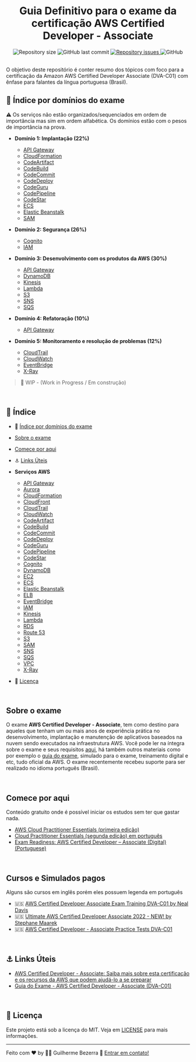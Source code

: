 <h1 align="center">
    <br>
    Guia Definitivo para o exame da certificação AWS Certified Developer - Associate
</h1>

<div align="center">

  <img alt="Repository size" src="https://img.shields.io/github/repo-size/gbdsantos/aws-certified-developer-associate-roadmap.svg">
  <img alt="GitHub last commit" src="https://img.shields.io/github/last-commit/gbdsantos/aws-certified-developer-associate-roadmap.svg">
  <a href="https://github.com/gbdsantos/aws-certified-developer-associate-roadmap/issues">
    <img alt="Repository issues" src="https://img.shields.io/github/issues/gbdsantos/aws-certified-developer-associate-roadmap.svg">
  </a>
  <img alt="GitHub" src="https://img.shields.io/github/license/gbdsantos/aws-certified-developer-associate-roadmap.svg">
</div>

<br />

O objetivo deste repositório é conter resumo dos tópicos com foco para a certificação da Amazon AWS Certified Developer Associate (DVA-C01) com ênfase para falantes da língua portuguesa (Brasil).

## :pushpin: Índice por domínios do exame

:warning: Os serviços não estão organizados/sequenciados em ordem de importância mas sim em ordem alfabética. Os domínios estão com o pesos de importância na prova.

- **Domínio 1: Implantação (22%)**  
  - [API Gateway](https://github.com/gbdsantos/aws-certified-developer-associate-roadmap/blob/master/resumos/API-Gateway.md "Crie, implante e gerencie APIs")
  - [CloudFormation](https://github.com/gbdsantos/aws-certified-developer-associate-roadmap/blob/master/resumos/CloudFormation.md "Criar e gerenciar recursos com modelos")
  - [CodeArtifact](https://github.com/gbdsantos/aws-certified-developer-associate-roadmap/blob/master/resumos/CodeArtifact.md "Gerenciamento de artefatos seguro, escalável e econômico para desenvolvimento de software")
  - [CodeBuild](https://github.com/gbdsantos/aws-certified-developer-associate-roadmap/blob/master/resumos/CodeBuild.md "Compile e Teste Código")
  - [CodeCommit](https://github.com/gbdsantos/aws-certified-developer-associate-roadmap/blob/master/resumos/CodeCommit.md "Armazenar código em repositórios Git privados")
  - [CodeDeploy](https://github.com/gbdsantos/aws-certified-developer-associate-roadmap/blob/master/resumos/CodeDeploy.md "Automatizar implantações de código")
  - [CodeGuru](https://github.com/gbdsantos/aws-certified-developer-associate-roadmap/blob/master/resumos/CodeGuru.md "Recomendações inteligentes para criar e executar aplicativos modernos")   
  - [CodePipeline](https://github.com/gbdsantos/aws-certified-developer-associate-roadmap/blob/master/resumos/CodePipeline.md "Release de software usando entrega contínua") 
  - [CodeStar](https://github.com/gbdsantos/aws-certified-developer-associate-roadmap/blob/master/resumos/CodeStar.md "Desenvolva, construa e implante aplicativos rapidamente")    
  - [ECS](https://github.com/gbdsantos/aws-certified-developer-associate-roadmap/blob/master/resumos/ECS.md "Maneira altamente segura, confiável e escalável de executar contêineres") 
  - [Elastic Beanstalk](https://github.com/gbdsantos/aws-certified-developer-associate-roadmap/blob/master/resumos/Elastic-Beanstalk.md "Execute e gerence aplicativos Web") 
  - [SAM](https://github.com/gbdsantos/aws-certified-developer-associate-roadmap/blob/master/resumos/SAM.md "Serverless Application Model")  

- **Domínio 2: Segurança (26%)**
  - [Cognito](https://github.com/gbdsantos/aws-certified-developer-associate-roadmap/blob/master/resumos/Cognito.md "Consumer Identity Management e credenciais da AWS para identidades federadas")
  - [IAM](https://github.com/gbdsantos/aws-certified-developer-associate-roadmap/blob/master/resumos/IAM.md "Gerencie o acesso aos recursos da AWS")

- **Domínio 3: Desenvolvimento com os produtos da AWS (30%)**
  - [API Gateway](https://github.com/gbdsantos/aws-certified-developer-associate-roadmap/blob/master/resumos/API-Gateway.md "Crie, implante e gerencie APIs")
  - [DynamoDB](https://github.com/gbdsantos/aws-certified-developer-associate-roadmap/blob/master/resumos/DynamoDB.md "Banco de dados NoSQL gerenciado")
  - [Kinesis](https://github.com/gbdsantos/aws-certified-developer-associate-roadmap/blob/master/resumos/Kinesis.md "Trabalhar com dados de streaming em tempo real")
  - [Lambda](https://github.com/gbdsantos/aws-certified-developer-associate-roadmap/blob/master/resumos/Lambda.md "Execute código sem se preocupar com a infraestrutura")
  - [S3](https://github.com/gbdsantos/aws-certified-developer-associate-roadmap/blob/master/resumos/S3.md "Armazenamento escalável na nuvem")
  - [SNS](https://github.com/gbdsantos/aws-certified-developer-associate-roadmap/blob/master/resumos/SNS.md "Tópicos de mensagens gerenciadas do SNS para Pub/Sub")  
  - [SQS](https://github.com/gbdsantos/aws-certified-developer-associate-roadmap/blob/master/resumos/SQS.md "Filas de mensagens gerenciadas pelo SQS")   
  
- **Domínio 4: Refatoração (10%)**
  - [API Gateway](https://github.com/gbdsantos/aws-certified-developer-associate-roadmap/blob/master/resumos/API-Gateway.md "Crie, implante e gerencie APIs")

- **Domínio 5: Monitoramento e resolução de problemas (12%)**
  - [CloudTrail](https://github.com/gbdsantos/aws-certified-developer-associate-roadmap/blob/master/resumos/CloudTrail.md "Acompanhe a atividade do usuário e o uso da API")
  - [CloudWatch](https://github.com/gbdsantos/aws-certified-developer-associate-roadmap/blob/master/resumos/CloudWatch.md "Monitorar recursos e aplicativos") 
  - [EventBridge](https://github.com/gbdsantos/aws-certified-developer-associate-roadmap/blob/master/resumos/EventBridge.md "Barramento de eventos sem servidor que conecta dados de aplicativos de seus próprios aplicativos, SaaS e serviço da AWS")  
  - [X-Ray](https://github.com/gbdsantos/aws-certified-developer-associate-roadmap/blob/master/resumos/X-Ray.md "Analise e depure seus aplicativos")

> 🚧 WIP - (Work in Progress / Em construção)

<br />

## :pushpin: Índice

- :pushpin: [Índice por domínios do exame](#pushpin-índice-por-domínios-do-exame)
- [Sobre o exame](#sobre-o-exame)
- [Comece por aqui](#comece-por-aqui)

- :anchor: [Links Úteis](#anchor-links-úteis)
- **Serviços AWS**
  - [API Gateway](https://github.com/gbdsantos/aws-certified-developer-associate-roadmap/blob/master/resumos/API-Gateway.md "Crie, implante e gerencie APIs")
  - [Aurora](https://github.com/gbdsantos/aws-certified-developer-associate-roadmap/blob/master/resumos/Aurora.md "Serviço de banco de dados relacional gerenciado")
  - [CloudFormation](https://github.com/gbdsantos/aws-certified-developer-associate-roadmap/blob/master/resumos/CloudFormation.md "Criar e gerenciar recursos com modelos")  
  - [CloudFront](https://github.com/gbdsantos/aws-certified-developer-associate-roadmap/blob/master/resumos/Cloudfront.md "Global Content Delivery Network")
  - [CloudTrail](https://github.com/gbdsantos/aws-certified-developer-associate-roadmap/blob/master/resumos/CloudTrail.md "Acompanhe a atividade do usuário e o uso da API")  
  - [CloudWatch](https://github.com/gbdsantos/aws-certified-developer-associate-roadmap/blob/master/resumos/CloudWatch.md "Monitorar recursos e aplicativos")  
  - [CodeArtifact](https://github.com/gbdsantos/aws-certified-developer-associate-roadmap/blob/master/resumos/CodeArtifact.md "Gerenciamento de artefatos seguro, escalável e econômico para desenvolvimento de software") 
  - [CodeBuild](https://github.com/gbdsantos/aws-certified-developer-associate-roadmap/blob/master/resumos/CodeBuild.md "Compile e Teste Código")
  - [CodeCommit](https://github.com/gbdsantos/aws-certified-developer-associate-roadmap/blob/master/resumos/CodeCommit.md "Armazenar código em repositórios Git privados") 
  - [CodeDeploy](https://github.com/gbdsantos/aws-certified-developer-associate-roadmap/blob/master/resumos/CodeDeploy.md "Automatizar implantações de código") 
  - [CodeGuru](https://github.com/gbdsantos/aws-certified-developer-associate-roadmap/blob/master/resumos/CodeGuru.md "Recomendações inteligentes para criar e executar aplicativos modernos")     
  - [CodePipeline](https://github.com/gbdsantos/aws-certified-developer-associate-roadmap/blob/master/resumos/CodePipeline.md "Release de software usando entrega contínua")  
  - [CodeStar](https://github.com/gbdsantos/aws-certified-developer-associate-roadmap/blob/master/resumos/CodeStar.md "Desenvolva, construa e implante aplicativos rapidamente")  
  - [Cognito](https://github.com/gbdsantos/aws-certified-developer-associate-roadmap/blob/master/resumos/Cognito.md "Consumer Identity Management e credenciais da AWS para identidades federadas")
  - [DynamoDB](https://github.com/gbdsantos/aws-certified-developer-associate-roadmap/blob/master/resumos/DynamoDB.md "Banco de dados NoSQL gerenciado")      
  - [EC2](https://github.com/gbdsantos/aws-certified-developer-associate-roadmap/blob/master/resumos/EC2.md "Servidores virtuais na nuvem")
  - [ECS](https://github.com/gbdsantos/aws-certified-developer-associate-roadmap/blob/master/resumos/ECS.md "Maneira altamente segura, confiável e escalável de executar contêineres") 
  - [Elastic Beanstalk](https://github.com/gbdsantos/aws-certified-developer-associate-roadmap/blob/master/resumos/Elastic-Beanstalk.md "Execute e gerence aplicativos Web")
  - [ELB](https://github.com/gbdsantos/aws-certified-developer-associate-roadmap/blob/master/resumos/ELB.md "Funcionalidade do EC2")
  - [EventBridge](https://github.com/gbdsantos/aws-certified-developer-associate-roadmap/blob/master/resumos/EventBridge.md "Barramento de eventos sem servidor que conecta dados de aplicativos de seus próprios aplicativos, SaaS e serviço da AWS")  
  - [IAM](https://github.com/gbdsantos/aws-certified-developer-associate-roadmap/blob/master/resumos/IAM.md "Gerencie o acesso aos recursos da AWS")
  - [Kinesis](https://github.com/gbdsantos/aws-certified-developer-associate-roadmap/blob/master/resumos/Kinesis.md "Trabalhar com dados de streaming em tempo real")  
  - [Lambda](https://github.com/gbdsantos/aws-certified-developer-associate-roadmap/blob/master/resumos/Lambda.md "Execute código sem se preocupar com a infraestrutura")
  - [RDS](https://github.com/gbdsantos/aws-certified-developer-associate-roadmap/blob/master/resumos/RDS.md "Serviço de banco de dados relacional gerenciado")
  - [Route 53](https://github.com/gbdsantos/aws-certified-developer-associate-roadmap/blob/master/resumos/Route53.md "DNS escalável e registro de nome de domínio")
  - [S3](https://github.com/gbdsantos/aws-certified-developer-associate-roadmap/blob/master/resumos/S3.md "Armazenamento escalável na nuvem")
  - [SAM](https://github.com/gbdsantos/aws-certified-developer-associate-roadmap/blob/master/resumos/SAM.md "Serverless Application Model")  
  - [SNS](https://github.com/gbdsantos/aws-certified-developer-associate-roadmap/blob/master/resumos/SNS.md "Tópicos de mensagens gerenciadas do SNS para Pub/Sub")    
  - [SQS](https://github.com/gbdsantos/aws-certified-developer-associate-roadmap/blob/master/resumos/SQS.md "Filas de mensagens gerenciadas pelo SQS")     
  - [VPC](https://github.com/gbdsantos/aws-certified-developer-associate-roadmap/blob/master/resumos/VPC.md "Recursos de nuvem isolados")
  - [X-Ray](https://github.com/gbdsantos/aws-certified-developer-associate-roadmap/blob/master/resumos/X-Ray.md "Analise e depure seus aplicativos")

- :memo: [Licença](#memo-licença)

<br />

## Sobre o exame

O exame **AWS Certified Developer - Associate**, tem como destino para aqueles que tenham um ou mais anos de experiência prática no desenvolvimento, implantação e manutenção de aplicativos baseados na nuvem sendo executados na infraestrutura AWS.
Você pode ler na íntegra sobre o exame e seus requisitos [aqui](https://aws.amazon.com/pt/certification/certified-developer-associate/), há também outros materiais como por exemplo o [guia do exame](https://d1.awsstatic.com/pt_BR/training-and-certification/docs-dev-associate/AWS-Certified-Developer-Associate_Exam-Guide.pdf), simulado para o exame, treinamento digital e etc, tudo oficial da AWS.
O exame recentemente recebeu suporte para ser realizado no idioma português (Brasil).

<br />

## Comece por aqui

Conteúdo gratuito onde é possível iniciar os estudos sem ter que gastar nada.

- [AWS Cloud Practitioner Essentials (primeira edição)](https://explore.skillbuilder.aws/learn/course/external/view/elearning/8287/aws-cloud-practitioner-essentials-portuguese)
- [Cloud Practitioner Essentials (segunda edição) em português](https://explore.skillbuilder.aws/learn/course/external/view/elearning/831/aws-cloud-practitioner-essentials-second-edition-portuguese)
- [Exam Readiness: AWS Certified Developer – Associate (Digital) (Portuguese)](https://explore.skillbuilder.aws/learn/course/external/view/elearning/2003/exam-readiness-aws-certified-developer-associate-digital-portuguese)

<br />

## Cursos e Simulados pagos

Alguns são cursos em inglês porém eles possuem legenda em português

- :us: [AWS Certified Developer Associate Exam Training DVA-C01 by Neal Davis](https://www.udemy.com/course/aws-certified-developer-associate-exam-training/)
- :us: [Ultimate AWS Certified Developer Associate 2022 - NEW! by Stephane Maarek](https://www.udemy.com/course/aws-certified-developer-associate-dva-c01/)
- :us: [AWS Certified Developer - Associate Practice Tests DVA-C01](https://www.udemy.com/course/aws-certified-developer-associate-practice-tests-dva-c01/)

<br />

## :anchor: Links Úteis

- [AWS Certified Developer - Associate: Saiba mais sobre esta certificação e os recursos da AWS que podem ajudá-lo a se preparar](https://aws.amazon.com/pt/certification/certified-developer-associate/)
- [Guia do Exame - AWS Certified Developer - Associate (DVA-C01) ](https://d1.awsstatic.com/pt_BR/training-and-certification/docs-dev-associate/AWS-Certified-Developer-Associate_Exam-Guide.pdf)

<br />

## :memo: Licença
Este projeto está sob a licença do MIT. Veja em [LICENSE](https://github.com/gbdsantos/aws-certified-developer-associate-roadmap/blob/master/LICENSE) para mais informações.

---
Feito com ♥ by :man_astronaut: Guilherme Bezerra :wave: [Entrar em contato!](https://www.linkedin.com/in/gbdsantos/)
